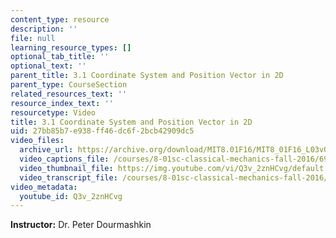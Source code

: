 ```yaml
---
content_type: resource
description: ''
file: null
learning_resource_types: []
optional_tab_title: ''
optional_text: ''
parent_title: 3.1 Coordinate System and Position Vector in 2D
parent_type: CourseSection
related_resources_text: ''
resource_index_text: ''
resourcetype: Video
title: 3.1 Coordinate System and Position Vector in 2D
uid: 27bb85b7-e938-ff46-dc6f-2bcb42909dc5
video_files:
  archive_url: https://archive.org/download/MIT8.01F16/MIT8_01F16_L03v01_360p.mp4
  video_captions_file: /courses/8-01sc-classical-mechanics-fall-2016/6912347878255d9dad9cfff358d3e785_Q3v_2znHCvg.vtt
  video_thumbnail_file: https://img.youtube.com/vi/Q3v_2znHCvg/default.jpg
  video_transcript_file: /courses/8-01sc-classical-mechanics-fall-2016/b82a5373bfc66b35c1d6abee05ed012e_Q3v_2znHCvg.pdf
video_metadata:
  youtube_id: Q3v_2znHCvg
---
```


**Instructor:** Dr. Peter Dourmashkin
